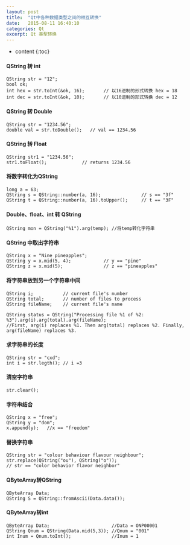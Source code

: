 ```yaml
---
layout: post
title:  "Qt中各种数据类型之间的相互转换"
date:   2015-08-11 16:40:10
categories: Qt
excerpt: Qt 类型转换
---
```


* content
{:toc}


#### QString 转 int
    QString str = "12";  
    bool ok;  
    int hex = str.toInt(&ok, 16);       // 以16进制的形式转换 hex = 18  
    int dec = str.toInt(&ok, 10);       // 以10进制的形式转换 dec = 12  

#### QString 转 Double
    QString str = "1234.56";  
    double val = str.toDouble();   // val == 1234.56 

#### QString 转 Float
    QString str1 = "1234.56";  
    str1.toFloat();             // returns 1234.56  

#### 将数字转化为QString
    long a = 63;  
    QString s = QString::number(a, 16);               // s == "3f"  
    QString t = QString::number(a, 16).toUpper();     // t == "3F"  

#### Double、float、int 转 QString 
    QString mon = QString("%1").arg(temp); //将temp转化字符串

#### QString 中取出字符串 
    QString x = "Nine pineapples";  
    QString y = x.mid(5, 4);            // y == "pine"  
    QString z = x.mid(5);               // z == "pineapples"  

#### 将字符串放到另一个字符串中间
    QString i;           // current file's number  
    QString total;       // number of files to process  
    QString fileName;    // current file's name  
      
    QString status = QString("Processing file %1 of %2: %3").arg(i).arg(total).arg(fileName);  
    //First, arg(i) replaces %1. Then arg(total) replaces %2. Finally, arg(fileName) replaces %3.  

#### 求字符串的长度
    QString str = "cxd";  
    int i = str.legth(); // i =3 

#### 清空字符串
    str.clear(); 

#### 字符串结合 
    QString x = "free";  
    QString y = "dom";  
    x.append(y);   //x == "freedom"  

#### 替换字符串 
    QString str = "colour behaviour flavour neighbour";  
    str.replace(QString("ou"), QString("o"));  
    // str == "color behavior flavor neighbor" 

#### QByteArray转QString 
    QByteArray Data;
    QString S = QString::fromAscii(Data.data());

#### QByteArray转int
    QByteArray Data;                       //Data = ONP00001
    QString Qnum = QString(Data.mid(5,3)); //Qnum = "001"
    int Inum = Qnum.toInt();               //Inum = 1


